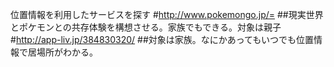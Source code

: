 位置情報を利用したサービスを探す
#http://www.pokemongo.jp/=
##現実世界とポケモンとの共存体験を構想させる。家族でもできる。対象は親子
#http://app-liv.jp/384830320/
##対象は家族。なにかあってもいつでも位置情報で居場所がわかる。
